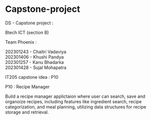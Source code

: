 # Capstone-project
DS - Capstone project :

Btech ICT (section B)

Team Phoenix :

202301243 - Chaitri Vadaviya </br>
202301406 - Khushi Pandya</br>
202301257 - Kanu Bhadarka</br>
202301428 - Sujal Mohapatra</br>

IT205 capstone idea : P10

P10 : Recipe Manager

Build a recipe manager applictaion where user can search, save and organoize recipes, including features like ingredient search,
recipe categorization, and meal planning, utilizing data structures for recipe storage and retrieval.

